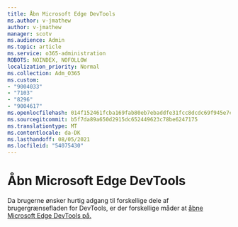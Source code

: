 ```yaml
---
title: Åbn Microsoft Edge DevTools
ms.author: v-jmathew
author: v-jmathew
manager: scotv
ms.audience: Admin
ms.topic: article
ms.service: o365-administration
ROBOTS: NOINDEX, NOFOLLOW
localization_priority: Normal
ms.collection: Adm_O365
ms.custom:
- "9004033"
- "7103"
- "8296"
- "9004617"
ms.openlocfilehash: 014f152461fcba169fab80eb7ebaddfe31fcc8dcdc69f945e7ca318bd90a12a5
ms.sourcegitcommit: b5f7da89a650d2915dc652449623c78be6247175
ms.translationtype: MT
ms.contentlocale: da-DK
ms.lasthandoff: 08/05/2021
ms.locfileid: "54075430"
---
```

# <a name="open-microsoft-edge-devtools"></a>Åbn Microsoft Edge DevTools

Da brugerne ønsker hurtig adgang til forskellige dele af brugergrænsefladen for DevTools, er der forskellige måder at [åbne Microsoft Edge DevTools på.](https://go.microsoft.com/fwlink/?linkid=2135152)
